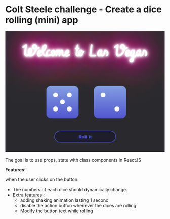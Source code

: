# Colt Steele challenge - Create a dice rolling (mini) app

![homepage](public\Images\homepage.png)

The goal is to use props, state with class components in ReactJS

**Features:**

when the user clicks on the button:

- The numbers of each dice should dynamically change.
- Extra features :
  - adding shaking animation lasting 1 second
  - disable the action button whenever the dices are rolling.
  - Modify the button text while rolling
